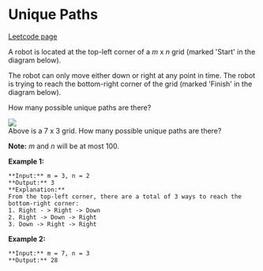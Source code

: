 # Unique Paths
[Leetcode page](https://leetcode.com/problems/unique-paths/description)

A robot is located at the top-left corner of a _m_ x _n_ grid (marked  'Start'
in the diagram below).

The robot can only move either down or right at any point in time. The robot
is trying to reach the bottom-right corner of the grid (marked 'Finish' in the
diagram below).

How many possible unique paths are there?

![](https://leetcode.com/static/images/problemset/robot_maze.png)  
Above is a 7 x 3 grid. How many possible unique paths are there?

**Note:** _m_ and _n_ will be at most 100.

**Example 1:**

    
    
    **Input:** m = 3, n = 2
    **Output:** 3
    **Explanation:**
    From the top-left corner, there are a total of 3 ways to reach the bottom-right corner:
    1. Right - > Right -> Down
    2. Right -> Down -> Right
    3. Down -> Right -> Right
    

**Example 2:**

    
    
    **Input:** m = 7, n = 3
    **Output:** 28

